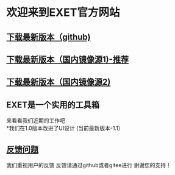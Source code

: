 # 欢迎来到EXET官方网站
## [下载最新版本（github)](https://github.com/XIAOYUANXIONG/EXET/releases/download/V1.1/EXET._V1.1_SETUP.exe)
## [下载最新版本（国内镜像源1)-推荐](https://pan.bilnn.cn/api/v3/file/sourcejump/MdeXg5cv/4SSbWQL8LZlcNRATEMZ7sOhXevfoAkCPGoTmBC2R1dM*) 
## [下载最新版本（国内镜像源2)](https://cdn.410wl.cn/api/1647832809-617.exe)
## EXET是一个实用的工具箱
   来看看我们近期的工作吧    
   *我们在1.0版本改进了UI设计
   (当前最新版本-1.1）
## [反馈问题](https://github.com/XIAOYUANXIONG/EXET/issues)
   我们重视用户的反馈
   反馈请通过github或者gitee进行
   谢谢您的支持！


   
   
